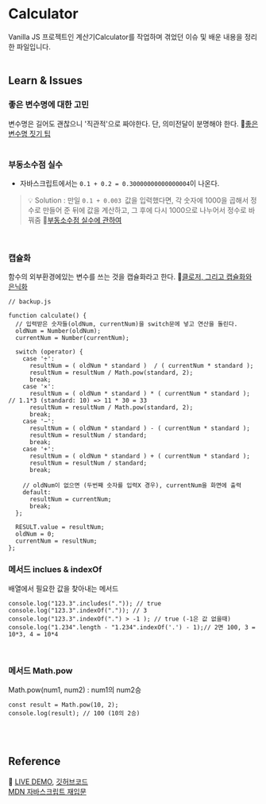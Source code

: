 # Calculator

Vanilla JS 프로젝트인 계산기Calculator를 작업하며 겪었던 이슈 및 배운 내용을 정리한 파일입니다.<br/><br/>

## Learn & Issues
### 좋은 변수명에 대한 고민
변수명은 길어도 괜찮으니 '직관적'으로 짜야한다. 단, 의미전달이 분명해야 한다. 🔗[좋은 변수명 짓기 팁](https://remotty.github.io/blog/2014/03/01/hyogwajeogin-ireumjisgi/)
<br/><br/>

### 부동소수점 실수
- 자바스크립트에서는 `0.1 + 0.2 = 0.30000000000000004`이 나온다. <br/>

> 💡 Solution :  만일 `0.1 + 0.003 `값을 입력했다면, 각 숫자에 1000을 곱해서 정수로 만들어 준 뒤에 값을 계산하고, 그 후에 다시 1000으로 나누어서 정수로 바꿔줌 🔗[부동소수점 실수에 관하여](https://velog.io/@sgyoon/2019-09-15-01)

<br/>

### 캡슐화
함수의 외부환경에있는 변수를 쓰는 것을 캡슐화라고 한다. 🔗[클로저, 그리고 캡슐화와 은닉화](https://meetup.toast.com/posts/90)

```
// backup.js

function calculate() {
  // 입력받은 숫자들(oldNum, currentNum)을 switch문에 넣고 연산을 돌린다.
  oldNum = Number(oldNum);
  currentNum = Number(currentNum);

  switch (operator) {
    case '÷':
      resultNum = ( oldNum * standard )  / ( currentNum * standard );
      resultNum = resultNum / Math.pow(standard, 2); 
      break;
    case '×':
      resultNum = ( oldNum * standard ) * ( currentNum * standard ); // 1.1*3 (standard: 10) => 11 * 30 = 33 
      resultNum = resultNum / Math.pow(standard, 2); 
      break;
    case '−':
      resultNum = ( oldNum * standard ) - ( currentNum * standard );
      resultNum = resultNum / standard; 
      break;
    case '+':
      resultNum = ( oldNum * standard ) + ( currentNum * standard );
      resultNum = resultNum / standard; 
      break;

    // oldNum이 없으면 (두번째 숫자를 입력X 경우), currentNum을 화면에 출력
    default:
      resultNum = currentNum;
      break;
  };

  RESULT.value = resultNum; 
  oldNum = 0; 
  currentNum = resultNum; 
};

```


### 메서드 inclues & indexOf 
배열에서 필요한 값을 찾아내는 메서드

```
console.log("123.3".includes(".")); // true
console.log("123.3".indexOf(".")); // 3
console.log("123.3".indexOf(".") > -1 ); // true (-1은 값 없을때)
console.log("1.234".length - "1.234".indexOf('.') - 1);// 2면 100, 3 = 10*3, 4 = 10*4
```

<br>

### 메서드 Math.pow
Math.pow(num1, num2) : num1의 num2승

```
const result = Math.pow(10, 2);
console.log(result); // 100 (10의 2승)
```

<br><br>


## Reference
🔗 [LIVE DEMO](), [깃허브코드](https://github.com/sukyoungshin/vanillaJS/tree/master/calculator) <br/>
[MDN 자바스크립트 재입문](https://developer.mozilla.org/ko/docs/Web/JavaScript/A_re-introduction_to_JavaScript)
